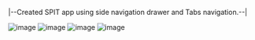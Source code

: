  |--Created SPIT app using side navigation drawer and Tabs navigation.--|
 
![image](https://github.com/Ankitashejal/SPIT_App/assets/125567388/c21746d9-2c52-44b1-ad5a-553cc3746292)
![image](https://github.com/Ankitashejal/SPIT_App/assets/125567388/e488424e-508d-4264-b39a-f6f4e2d62203)
![image](https://github.com/Ankitashejal/SPIT_App/assets/125567388/01684027-7255-45d0-b42a-f71bf8d27196)
![image](https://github.com/Ankitashejal/SPIT_App/assets/125567388/f2b6f0dc-12f1-43ee-9e4e-da3e4efe0ae2)


